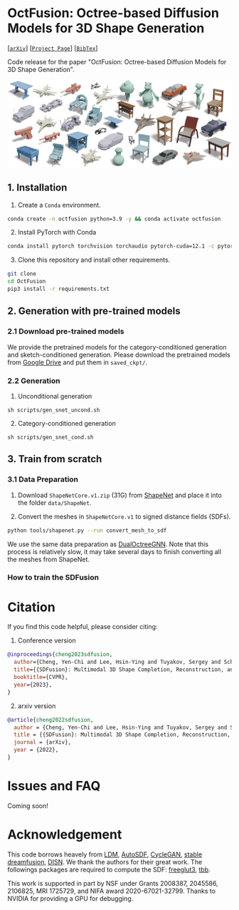 # OctFusion: Octree-based Diffusion Models for 3D Shape Generation
[[`arXiv`](https://arxiv.org/abs/2212.04493)]
[[`Project Page`](https://yccyenchicheng.github.io/SDFusion/)]
[[`BibTex`](#citation)]

Code release for the paper "OctFusion: Octree-based Diffusion Models for 3D Shape Generation".

![teaser](./assets/teaser.png)


## 1. Installation
1. Create a `Conda` environment.
```bash
conda create -n octfusion python=3.9 -y && conda activate octfusion
```

2. Install PyTorch with Conda
```bash
conda install pytorch torchvision torchaudio pytorch-cuda=12.1 -c pytorch -c nvidia
```

3. Clone this repository and install other requirements.
```bash
git clone 
cd OctFusion
pip3 install -r requirements.txt 
```

## 2. Generation with pre-trained models

### 2.1 Download pre-trained models
We provide the pretrained models for the category-conditioned generation and sketch-conditioned generation. Please download the pretrained models from [Google Drive](https://drive.google.com/drive/folders/1mN6iZ-NHAkSyQ526bcoECiDrDSx4zL9B?usp=sharing) and put them in `saved_ckpt/`.

### 2.2 Generation
1. Unconditional generation
```
sh scripts/gen_snet_uncond.sh
```

2. Category-conditioned generation
```
sh scripts/gen_snet_cond.sh
```

## 3. Train from scratch
### 3.1 Data Preparation

1. Download `ShapeNetCore.v1.zip` (31G) from [ShapeNet](https://shapenet.org/) and place it into the folder `data/ShapeNet`.

2. Convert the meshes in `ShapeNetCore.v1` to signed distance fields (SDFs).

```bash
python tools/shapenet.py --run convert_mesh_to_sdf
```
We use the same data preparation as [DualOctreeGNN](https://github.com/microsoft/DualOctreeGNN.git). Note that this process is relatively slow, it may take several days to finish converting all the meshes from ShapeNet. 


### How to train the SDFusion



# <a name="citation"></a> Citation

If you find this code helpful, please consider citing:

1. Conference version
```BibTeX
@inproceedings{cheng2023sdfusion,
  author={Cheng, Yen-Chi and Lee, Hsin-Ying and Tuyakov, Sergey and Schwing, Alex and Gui, Liangyan},
  title={{SDFusion}: Multimodal 3D Shape Completion, Reconstruction, and Generation},
  booktitle={CVPR},
  year={2023},
}
```
2. arxiv version
```BibTeX
@article{cheng2022sdfusion,
  author = {Cheng, Yen-Chi and Lee, Hsin-Ying and Tuyakov, Sergey and Schwing, Alex and Gui, Liangyan},
  title = {{SDFusion}: Multimodal 3D Shape Completion, Reconstruction, and Generation},
  journal = {arXiv},
  year = {2022},
}
```

# <a name="issue"></a> Issues and FAQ
Coming soon!

# Acknowledgement
This code borrows heavely from [LDM](https://github.com/CompVis/latent-diffusion), [AutoSDF](https://github.com/yccyenchicheng/AutoSDF/), [CycleGAN](https://github.com/junyanz/CycleGAN), [stable dreamfusion](https://github.com/ashawkey/stable-dreamfusion), [DISN](https://github.com/laughtervv/DISN). We thank the authors for their great work. The followings packages are required to compute the SDF: [freeglut3](https://freeglut.sourceforge.net/), [tbb](https://www.ubuntuupdates.org/package/core/kinetic/universe/base/libtbb-dev).

This work is supported in part by NSF under Grants 2008387, 2045586, 2106825, MRI 1725729, and NIFA award 2020-67021-32799. Thanks to NVIDIA for providing a GPU for debugging.
